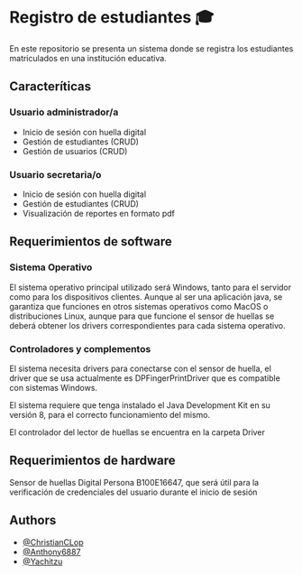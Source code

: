 
# Registro de estudiantes 🎓

En este repositorio se presenta un sistema donde se registra los estudiantes matriculados en una institución educativa.


## Caracteríticas

### Usuario administrador/a
- Inicio de sesión con huella digital
- Gestión de estudiantes (CRUD)
- Gestión de usuarios (CRUD)

### Usuario secretaria/o
- Inicio de sesión con huella digital
- Gestión de estudiantes (CRUD)
- Visualización de reportes en formato pdf

## Requerimientos de software

### Sistema Operativo

El sistema operativo principal utilizado será Windows, tanto para el servidor como para los dispositivos clientes. Aunque al ser una aplicación java, se garantiza que funciones en otros sistemas operativos como MacOS o distribuciones Linux, aunque para que funcione el sensor de huellas se deberá obtener los drivers correspondientes para cada sistema operativo.

### Controladores y complementos

El sistema necesita drivers para conectarse con el sensor de huella, el driver que se usa actualmente es DPFingerPrintDriver que es compatible con sistemas Windows.

El sistema requiere que tenga instalado el Java Development Kit en su versión 8, para el correcto funcionamiento del mismo.

El controlador del lector de huellas se encuentra en la carpeta Driver

## Requerimientos de hardware

Sensor de huellas Digital Persona B100E16647, que será útil para la verificación de credenciales del usuario durante el inicio de sesión

## Authors

- [@ChristianCLop](https://github.com/ChristianCLop)
- [@Anthony6887](https://github.com/Anthony6887)
- [@Yachitzu](https://github.com/Yachitzu)
